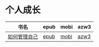 # 个人成长

| 书名 | epub | mobi | azw3 |
| --- | --- | --- | --- |
| [如何管理自己](http://ct.dalanmei.com/f/31084289-571777913-21ec15) | [epub](http://ct.dalanmei.com/f/31084289-571777913-21ec15) | [mobi](http://ct.dalanmei.com/f/31084289-571517166-b4e3a9) | [azw3](http://ct.dalanmei.com/f/31084289-571923236-c93aa6) |
